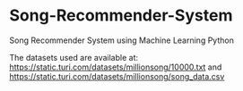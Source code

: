 # Song-Recommender-System
Song Recommender System using Machine Learning Python

The datasets used are available at:
https://static.turi.com/datasets/millionsong/10000.txt
and
https://static.turi.com/datasets/millionsong/song_data.csv
